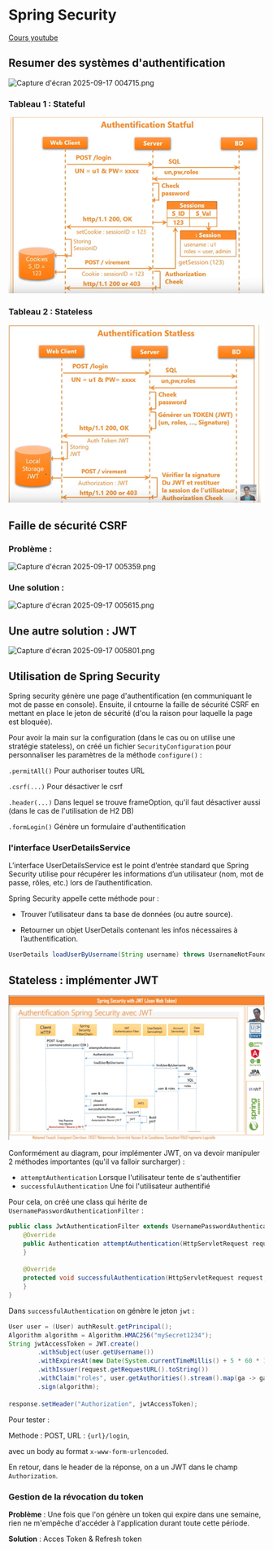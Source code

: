 # Spring Security

[Cours youtube](https://www.youtube.com/watch?v=3q3w-RT1sg0&ab_channel=ProfesseurMohamedYOUSSFI)

## Resumer des systèmes d'authentification

![Capture d'écran 2025-09-17 004715.png](src/main/resources/static/Capture%20d%27%C3%A9cran%202025-09-17%20004715.png)

### Tableau 1 : Stateful

![stateful.png](src/main/resources/static/stateful.png)

### Tableau 2 : Stateless

![stateless.png](src/main/resources/static/stateless.png)

## Faille de sécurité CSRF

### Problème :

![Capture d'écran 2025-09-17 005359.png](src/main/resources/static/Capture%20d%27%C3%A9cran%202025-09-17%20005359.png)

### Une solution :

![Capture d'écran 2025-09-17 005615.png](src/main/resources/static/Capture%20d%27%C3%A9cran%202025-09-17%20005615.png)

## Une autre solution : JWT

![Capture d'écran 2025-09-17 005801.png](src/main/resources/static/Capture%20d%27%C3%A9cran%202025-09-17%20005801.png)

## Utilisation de Spring Security

Spring security génère une page d'authentification (en communiquant le mot de passe en console).
Ensuite, il cntourne la faille de sécurité CSRF en mettant en place le jeton de sécurité (d'ou la raison pour laquelle la page est bloquée).

Pour avoir la main sur la configuration (dans le cas ou on utilise une stratégie stateless),
on créé un fichier `SecurityConfiguration` pour personnaliser les paramètres de la méthode `configure()` :


`.permitAll()` Pour authoriser toutes URL

`.csrf(...)` Pour désactiver le csrf

`.header(...)` Dans lequel se trouve frameOption, qu'il faut désactiver aussi (dans le cas de l'utilisation de H2 DB)

`.formLogin()` Génère un formulaire d'authentification

### l'interface UserDetailsService

L’interface UserDetailsService est le point d’entrée standard que Spring Security utilise pour récupérer les
informations d’un utilisateur (nom, mot de passe, rôles, etc.) lors de l’authentification.

Spring Security appelle cette méthode pour :

- Trouver l’utilisateur dans ta base de données (ou autre source).

- Retourner un objet UserDetails contenant les infos nécessaires à l’authentification.

```java
UserDetails loadUserByUsername(String username) throws UsernameNotFoundException;
```

## Stateless : implémenter JWT

![jwt diagram.png](src/main/resources/static/jwt%20diagram.png)

Conformément au diagram, pour implémenter JWT, on va devoir manipuler 2 méthodes importantes (qu'il va falloir surcharger) :

- ``attemptAuthentication`` Lorsque l'utilisateur tente de s'authentifier
- ``successfulAuthentication`` Une foi l'utilisateur authentifié

Pour cela, on créé une class qui hérite de `UsernamePasswordAuthenticationFilter` :

```java
public class JwtAuthenticationFilter extends UsernamePasswordAuthenticationFilter {
    @Override
    public Authentication attemptAuthentication(HttpServletRequest request, HttpServletResponse response) throws AuthenticationException {
    }

    @Override
    protected void successfulAuthentication(HttpServletRequest request, HttpServletResponse response, FilterChain chain, Authentication authResult) throws IOException, ServletException {
    }
}
```

Dans `successfulAuthentication` on génère le jeton `jwt` :

```java
User user = (User) authResult.getPrincipal();
Algorithm algorithm = Algorithm.HMAC256("mySecret1234");
String jwtAccessToken = JWT.create()
        .withSubject(user.getUsername())
        .withExpiresAt(new Date(System.currentTimeMillis() + 5 * 60 * 1000))
        .withIssuer(request.getRequestURL().toString())
        .withClaim("roles", user.getAuthorities().stream().map(ga -> ga.toString()).collect(Collectors.toList()))
        .sign(algorithm);

response.setHeader("Authorization", jwtAccessToken);
```

Pour tester :

Methode : POST, URL : `{url}/login`,

avec un body au format `x-www-form-urlencoded`.

En retour, dans le header de la réponse, on a un JWT dans le champ `Authorization`.

### Gestion de la révocation du token

**Problème** : Une fois que l'on génère un token qui expire dans une semaine, rien ne m'empêche d'accéder à l'application durant toute cette période.

**Solution** : Acces Token & Refresh token

